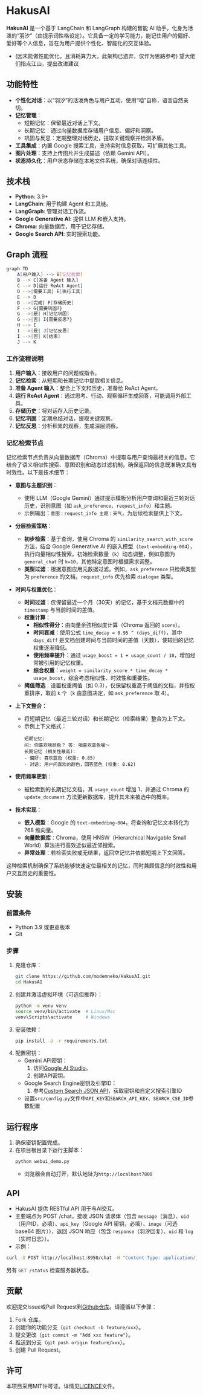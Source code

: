 # HakusAI

**HakusAI** 是一个基于 LangChain 和 LangGraph 构建的智能 AI 助手，化身为活泼的“羽汐”（由提示词性格设定）。它具备一定的学习能力，能记住用户的偏好、爱好等个人信息，旨在为用户提供个性化、智能化的交互体验。

- (因未能做性能优化，且消耗算力大，此架构已遗弃，仅作为思路参考)
望大佬们指点江山，提出改进建议

## 功能特性

- **个性化对话**：以“羽汐”的活泼角色与用户互动，使用“咱”自称，语言自然亲切。
- **记忆管理**：
  - 短期记忆：保留最近对话上下文。
  - 长期记忆：通过向量数据库存储用户信息、偏好和洞察。
  - 巩固与反思：定期整理对话历史，提取关键观察并检测矛盾。
- **工具集成**：内置 Google 搜索工具，支持实时信息获取，可扩展其他工具。
- **图片处理**：支持上传图片并生成描述（依赖 Gemini API）。
- **状态持久化**：用户状态存储在本地文件系统，确保对话连续性。

## 技术栈

- **Python**: 3.9+
- **LangChain**: 用于构建 Agent 和工具链。
- **LangGraph**: 管理对话工作流。
- **Google Generative AI**: 提供 LLM 和嵌入支持。
- **Chroma**: 向量数据库，用于记忆存储。
- **Google Search API**: 实时搜索功能。

## Graph 流程
```bash
graph TD
    A[用户输入] --> B[记忆检索]
    B --> C[准备 Agent 输入]
    C --> D[运行 ReAct Agent]
    D -->|需要工具| E[执行工具]
    E --> D
    D -->|完成| F[存储历史]
    F --> G{需要巩固?}
    G -->|是| H[记忆巩固]
    G -->|否| I{需要反思?}
    H --> I
    I -->|是| J[记忆反思]
    I -->|否| K[结束]
    J --> K
   ```
### 工作流程说明
1. **用户输入**：接收用户的问题或指令。
2. **记忆检索**：从短期和长期记忆中提取相关信息。
3. **准备 Agent 输入**：整合上下文和历史，准备给 ReAct Agent。
4. **运行 ReAct Agent**：通过思考、行动、观察循环生成回答，可能调用外部工具。
5. **存储历史**：将对话存入历史记录。
6. **记忆巩固**：定期总结对话，提取关键观察。
7. **记忆反思**：分析积累的观察，生成深层洞察。

### 记忆检索节点

记忆检索节点负责从向量数据库（Chroma）中提取与用户查询最相关的信息。它结合了语义相似性搜索、意图识别和动态过滤机制，确保返回的信息既准确又具有时效性。以下是技术细节：

- **意图与主题识别**：
  - 使用 LLM（Google Gemini）通过提示模板分析用户查询和最近三轮对话历史，识别意图（如 `ask_preference`、`request_info`）和主题。
  - 示例输出：`意图：request_info 主题：天气`，为后续检索提供上下文。

- **分层检索策略**：
  - **初步检索**：基于查询，使用 Chroma 的 `similarity_search_with_score` 方法，结合 Google Generative AI 的嵌入模型（`text-embedding-004`），执行向量相似性搜索。初始检索数量（`k`）动态调整，例如意图为 `general_chat` 时 `k=10`，其他特定意图时根据需求调整。
  - **类型过滤**：根据意图应用元数据过滤。例如，`ask_preference` 只检索类型为 `preference` 的文档，`request_info` 优先检索 `dialogue` 类型。

- **时间与权重优化**：
  - **时间过滤**：仅保留最近一个月（30天）的记忆，基于文档元数据中的 `timestamp` 与当前时间的差值。
  - **权重计算**：
    - **相似性得分**：由向量余弦相似度计算（Chroma 返回的 `score`）。
    - **时间衰减**：使用公式 `time_decay = 0.95 ^ (days_diff)`，其中 `days_diff` 是文档创建时间与当前时间的差值（天数），使较旧的记忆权重逐渐降低。
    - **使用频率提升**：通过 `usage_boost = 1 + usage_count / 10`，增加经常被引用的记忆权重。
    - **综合权重**：`weight = similarity_score * time_decay * usage_boost`，综合考虑相似性、时效性和重要性。
  - **阈值筛选**：设置权重阈值（如 0.3），仅保留权重高于阈值的文档，并按权重排序，取前 `k` 个（`k` 由意图决定，如 `ask_preference` 取 4）。

- **上下文整合**：
  - 将短期记忆（最近三轮对话）和长期记忆（检索结果）整合为上下文。
  - 示例上下文格式：
    ```
    短期记忆:
    问: 你喜欢啥颜色？ 答: 咱喜欢蓝色喵～
    长期记忆 (相关性最高):
    - 偏好: 喜欢蓝色 (权重: 0.85)
    - 对话: 用户问喜欢的颜色，回答蓝色 (权重: 0.62)
    ```

- **使用频率更新**：
  - 被检索到的长期记忆文档，其 `usage_count` 增加 1，并通过 Chroma 的 `update_document` 方法更新数据库，提升其未来被选中的概率。

- **技术实现**：
  - **嵌入模型**：Google 的 `text-embedding-004`，将查询和记忆文本转化为 768 维向量。
  - **向量数据库**：Chroma，使用 HNSW（Hierarchical Navigable Small World）算法进行高效近似最近邻搜索。
  - **异常处理**：若检索失败或无结果，返回空记忆并依赖短期上下文回答。

这种检索机制确保了系统能够快速定位最相关的记忆，同时兼顾信息的时效性和用户交互历史的重要性。

## 安装

### 前置条件
- Python 3.9 或更高版本
- Git

### 步骤
1. 克隆仓库：
   ```bash
   git clone https://github.com/modemneko/HakusAI.git
   cd HakusAI
   ```
2. 创建并激活虚拟环境（可选但推荐）：
   ```bash
   python -m venv venv
   source venv/bin/activate  # Linux/Mac
   venv\Scripts\activate     # Windows
   ```
3. 安装依赖：
   ```bash
   pip install -U -r requirements.txt
   ```
4. 配置密钥：
   - Gemini API密钥：
      1. 访问[Google AI Studio](https://aistudio.google.com/apikey?)。
      2. 创建API密钥。
   - Google Search Engine密钥及引擎ID：
      1. 参考[Custom Search JSON API](https://developers.google.com/custom-search/v1/overview?hl=zh-cn)，获取密钥和自定义搜索引擎ID
   - 设置`src/config.py`文件中`API_KEY`和`SEARCH_API_KEY`、`SEARCH_CSE_ID`参数配置

## 运行程序
1. 确保密钥配置完成。
2. 在项目根目录下运行主脚本：
   ```bash
   python webui_demo.py
   ```
   - 浏览器会自动打开，默认地址为`http://localhost7800`

## API
- HakusAI 提供 RESTful API 用于与AI交互。
- 主要端点为 POST /chat，接收 JSON 请求体（包含 `message`（消息）、`uid`（用户ID，必填）、`api_key`（Google API 密钥，必填）、`image`（可选 base64 图片）），返回 JSON 响应（包含 `response`（羽汐回复）、`uid` 和 `log`（实时日志））。
- 示例：
```bash
curl -X POST http://localhost:8950/chat -H "Content-Type: application/json" -d '{"message": "今天天气咋样？", "uid": "user1", "api_key": "YOUR_API_KEY"}'。
```
另有 `GET /status` 检查服务器状态。



## 贡献
欢迎提交Issue或Pull Request到[Github仓库](https://github.com/modemneko/HakusAI.git)。请遵循以下步骤：
1. Fork 仓库。
2. 创建你的功能分支（`git checkout -b feature/xxx`）。
3. 提交更改（`git commit -m "Add xxx feature"`）。
4. 推送到分支（`git push origin feature/xxx`）。
5. 创建 Pull Request。

## 许可
本项目采用MIT许可证。详情见[LICENCE](https://github.com/modemneko/HakusAI/blob/main/LICENSE)文件。
